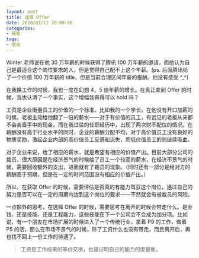 ```yaml
---
layout: post
title: 选择 Offer
date: 2020/01/12 20:00:00
categories:
- 随笔
tags:
- 他说
---
```


Winter 老师说在他 30 万年薪的时候获得了腾讯 100 万年薪的邀请，而他认为自己是最适合这个岗位要求的人，但是觉得自己配不上这个年薪。(ps. 后面腾讯给了一个价值 100 万年薪的 title，但是当前合理区间年薪的报酬。他没有接受 ^_^)

在我换工作的时候，我也一度在幻想 4，5 倍年薪的增长。在真正拿到 Offer 的时候，我也认清了一个事实，这个增幅我真得可以 hold 吗？

工资是企业衡量员工的价值的一个标准。比如我的一个学长，在他没有开口加薪的时候，老板主动给他翻了一倍的薪水——对于有价值的员工，有远见的老板从来都不会吝啬手中的现金。而在我过往的任职经历中，出现了两次财不配位的情况。在薪酬没有高于行业水平的同时，企业的薪酬分配不均，对于高价值员工没有良好的物质奖励，激起企业内部的高价值员工反感和流失，而低价值员工的则继续吸血。

对于企业来说，给了相应的薪水，就是希望有相应的价值产出。目前大部分公司的裁员，很大原因是在经济景气的时候给了员工一个较高的薪水，在经济不景气的时候，需要回收额外的支出，进而就有了裁员的现象。（同时还有一部分是给对方的薪酬高于预期，但是在一定的时间范围没有相应的价值产出。）

所以，在获取 Offer 的时候，需要评估是否真的有能力驾驭这个岗位，通过自己的努力是否可以在一定的周期内达到这个岗位的要求——不然就会有被裁员的风险。

一点额外的思考，在选择 Offer 的时候，需要思考在离开的时候会带走什么。是金钱、还是技能、还是工程能力，这些技能在下一个公司会不会成为加分项。比如说，有一个朋友在市场扩展的时候进入了一个传统行业，拿着 P9 的工作，做着 P5 的活，那么在市场不景气的时候，除了工资什么也没有带走，而且离开后，再也找不回上一份工作的待遇了。

> 工资是工作成果的等价交换，也是证明自己的能力的度量衡。
